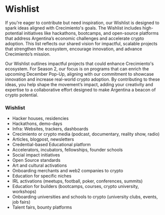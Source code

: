 # Wishlist

If you're eager to contribute but need inspiration, our Wishlist is designed to spark ideas aligned with Crecimiento's goals. The Wishlist includes high-potential initiatives like hackathons, bootcamps, and open-source platforms that address Argentina’s economic challenges and accelerate crypto adoption. This list reflects our shared vision for impactful, scalable projects that strengthen the ecosystem, encourage innovation, and advance Crecimiento’s mission.

Our Wishlist outlines impactful projects that could enhance Crecimiento's ecosystem. For Season 2, our focus is on programs that can enrich the upcoming December Pop-Up, aligning with our commitment to showcase innovation and increase real-world crypto adoption. By contributing to these ideas, you help shape the movement’s impact, adding your creativity and expertise to a collaborative effort designed to make Argentina a beacon of crypto potential.

### Wishlist

* Hacker houses, residencies
* Hackathons, demo-days
* Infra: Websites, trackers, dashboards
* Crecimiento or crypto media (podcast, documentary, reality show, radio)
* Articles, blogpost, newsletters
* Credential-based Educational platform
* Accelerators, incubators, fellowships, founder schools
* Social impact initiatives
* Open Source standards
* Art and cultural activations
* Onboarding merchants and web2 companies to crypto
* Education for specific niches
* IRL activations (meetups, football, poker, conferences, summits)
* Education for builders (bootcamps, courses, crypto university, workshops)&#x20;
* Onboarding universities and schools to crypto (university clubs, events, job fairs)
* Talent fairs, bounty platforms



